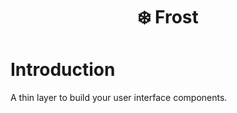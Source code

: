 <h1>
    <p align="center">❄️ Frost</p>
</h1>

# Introduction

A thin layer to build your user interface components.
